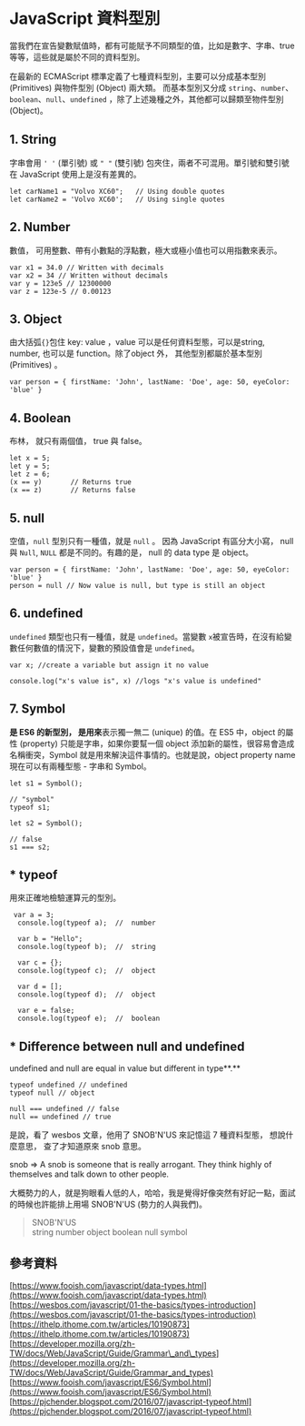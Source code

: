 # JavaScript 資料型別

當我們在宣告變數賦值時，都有可能賦予不同類型的值，比如是數字、字串、true 等等，這些就是屬於不同的資料型別。  
  
在最新的 ECMAScript 標準定義了七種資料型別，主要可以分成基本型別 \(Primitives\) 與物件型別 \(Object\) 兩大類。 而基本型別又分成 `string`、`number`、`boolean`、`null`、`undefined` ，除了上述幾種之外，其他都可以歸類至物件型別 \(Object\)。  


## 1. String

字串會用 `' '` \(單引號\) 或 `" "` \(雙引號\) 包夾住，兩者不可混用。單引號和雙引號在 JavaScript 使用上是沒有差異的。

```text
let carName1 = "Volvo XC60";   // Using double quotes
let carName2 = 'Volvo XC60';   // Using single quotes
```

## **2. Number**

數值， 可用整數、帶有小數點的浮點數，極大或極小值也可以用指數來表示。

```text
var x1 = 34.0 // Written with decimals
var x2 = 34 // Written without decimals
var y = 123e5 // 12300000
var z = 123e-5 // 0.00123
```

## **3. Object**

由大括弧`{}`包住 key: value ，value 可以是任何資料型態，可以是string, number, 也可以是 function。除了object 外， 其他型別都屬於基本型別 \(Primitives\) 。

```text
var person = { firstName: 'John', lastName: 'Doe', age: 50, eyeColor: 'blue' }
```

## **4. Boolean** 

布林， 就只有兩個值， true 與 false。

```text
let x = 5;
let y = 5;
let z = 6;
(x == y)       // Returns true
(x == z)       // Returns false
```

## **5. null**

空值，`null` 型別只有一種值，就是 `null` 。 因為 JavaScript 有區分大小寫， null 與  `Null`, `NULL`  都是不同的。有趣的是， null 的 data type 是 object。

```text
var person = { firstName: 'John', lastName: 'Doe', age: 50, eyeColor: 'blue' }
person = null // Now value is null, but type is still an object
```

## **6. undefined**

`undefined` 類型也只有一種值，就是 `undefined`。當變數 `x`被宣告時，在沒有給變數任何數值的情況下，變數的預設值會是 `undefined`。

```text
var x; //create a variable but assign it no value

console.log("x's value is", x) //logs "x's value is undefined"
```

## **7. Symbol**

**是 ES6 的新型別， 是用來**表示獨一無二 \(unique\) 的值。在 ES5 中，object 的屬性 \(property\) 只能是字串，如果你要幫一個 object 添加新的屬性，很容易會造成名稱衝突，Symbol 就是用來解決這件事情的。也就是說，object property name 現在可以有兩種型態 - 字串和 Symbol。

```text
let s1 = Symbol();

// "symbol"
typeof s1;

let s2 = Symbol();

// false
s1 === s2;
```

## \* typeof 

用來正確地檢驗運算元的型別。

```text
 var a = 3;
  console.log(typeof a);  //  number
  
  var b = "Hello";
  console.log(typeof b);  //  string
  
  var c = {};
  console.log(typeof c);  //  object
  
  var d = [];
  console.log(typeof d);  //  object
  
  var e = false;
  console.log(typeof e);  //  boolean
```

##  \* **Difference between null and undefined**

undefined and null are equal in value but different in type**.**

```text
typeof undefined // undefined
typeof null // object

null === undefined // false
null == undefined // true

```

是說，看了 wesbos 文章，他用了 SNOB'N'US 來記憶這 7 種資料型態， 想說什麼意思， 查了才知道原來 snob 意思。  
  
snob =&gt;  A snob is someone that is really arrogant. They think highly of themselves and talk down to other people.

大概勢力的人，就是狗眼看人低的人，哈哈，我是覺得好像突然有好記一點，面試的時候也許能排上用場 SNOB'N'US  \(勢力的人與我們\)。 

> SNOB'N'US   
> string number object boolean null symbol

##  參考資料

  
[https://www.fooish.com/javascript/data-types.html](https://www.fooish.com/javascript/data-types.html)  
[https://wesbos.com/javascript/01-the-basics/types-introduction](https://wesbos.com/javascript/01-the-basics/types-introduction)  
[https://ithelp.ithome.com.tw/articles/10190873](https://ithelp.ithome.com.tw/articles/10190873)  
[https://developer.mozilla.org/zh-TW/docs/Web/JavaScript/Guide/Grammar\_and\_types](https://developer.mozilla.org/zh-TW/docs/Web/JavaScript/Guide/Grammar_and_types)  
[https://www.fooish.com/javascript/ES6/Symbol.html](https://www.fooish.com/javascript/ES6/Symbol.html)  
[https://pjchender.blogspot.com/2016/07/javascript-typeof.html](https://pjchender.blogspot.com/2016/07/javascript-typeof.html)






